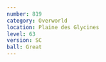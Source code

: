 ```yaml
---
number: 819
category: Overworld
location: Plaine des Glycines
level: 63
version: SC
ball: Great
---
```

